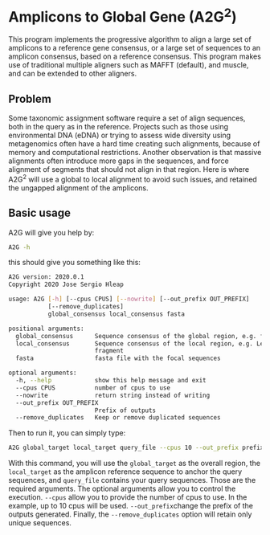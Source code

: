 # Amplicons to Global Gene (A2G<sup>2</sup>)

This program implements the progressive algorithm to align a large set
of amplicons to a reference gene consensus, or a large set of sequences
to an amplicon consensus, based on a reference consensus. This program
makes use of traditional multiple aligners such as MAFFT (default), and 
muscle, and can be extended to other aligners.

## Problem
Some taxonomic assignment software require a set of align sequences, 
both in the query as in the reference. Projects such as those using
environmental DNA (eDNA) or trying to assess wide diversity using 
metagenomics often have a hard time creating such alignments, because of
memory and computational restrictions. Another observation is that 
massive alignments often introduce more gaps in the sequences, and force
alignment of segments that should not align in that region.
Here is where A2G<sup>2</sup> will use a global to local alignment to 
avoid such issues, and retained the ungapped alignment of the amplicons.

## Basic usage
A2G will give you help by:
```bash
A2G -h
```
this should give you something like this:

```bash
A2G version: 2020.0.1
Copyright 2020 Jose Sergio Hleap

usage: A2G [-h] [--cpus CPUS] [--nowrite] [--out_prefix OUT_PREFIX]
           [--remove_duplicates]
           global_consensus local_consensus fasta

positional arguments:
  global_consensus      Sequence consensus of the global region, e.g. full COI
  local_consensus       Sequence consensus of the local region, e.g. Leray
                        fragment
  fasta                 fasta file with the focal sequences

optional arguments:
  -h, --help            show this help message and exit
  --cpus CPUS           number of cpus to use
  --nowrite             return string instead of writing
  --out_prefix OUT_PREFIX
                        Prefix of outputs
  --remove_duplicates   Keep or remove duplicated sequences
```

Then to run it, you can simply type:

```bash
A2G global_target local_target query_file --cpus 10 --out_prefix prefix --remove_duplicates
```
With this command, you will use the `global_target` as the overall region, the `local_target` as the amplicon reference
 sequence to anchor the query sequences, and `query_file` contains your query sequences. Those are the required 
 arguments. The optional arguments allow you to control the execution. `--cpus` allow you to provide the number of cpus
 to use. In the example, up to 10 cpus will be used. `--out_prefix`change the prefix of the outputs generated. Finally,
  the `--remove_duplicates` option will retain only unique sequences.